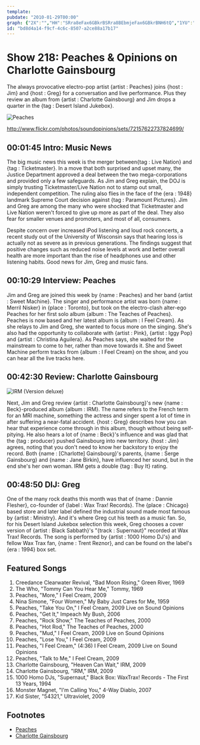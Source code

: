 ```yaml
---
template: 
pubdate: "2010-01-29T00:00"
graph: {"2X":"","HH":"SRra8eFax6GBkrBSRra8BEbmjeFax6GBkrBNH6tQ","1YU":"BHvxGoWMB8GZGW4oWMB83koZSGZGW497qipoWMB897qipBHm1G97qipX6cfd","29E":"BC8tLvkwZKMOJ5zvkwZKDCVMmVJe9z"}
id: "bd8d4a14-f9cf-4c6c-8507-a2ce88a17b17"
---
```






# Show 218: Peaches & Opinions on Charlotte Gainsbourg

The always provocative electro-pop artist {artist : Peaches} joins {host : Jim} and {host : Greg} for a conversation and live performance. Plus they review an album from {artist : Charlotte Gainsbourg} and Jim drops a quarter in the {tag : Desert Island Jukebox}.

![Peaches](https://static.soundopinions.org/images/2010/peaches.jpg)

http://www.flickr.com/photos/soundopinions/sets/72157622737824699/



## 00:01:45 Intro: Music News

The big music news this week is the merger between{tag : Live Nation} and {tag : Ticketmaster}. In a move that both surprised and upset many, the Justice Department approved a deal between the two mega-corporations and provided only a few safeguards. As Jim and Greg explain, the DOJ is simply trusting Ticketmaster/Live Nation not to stamp out small, independent competition. The ruling also flies in the face of the {era : 1948} landmark Supreme Court decision against {tag : Paramount Pictures}. Jim and Greg are among the many who were shocked that Ticketmaster and Live Nation weren't forced to give up more as part of the deal. They also fear for smaller venues and promoters, and most of all, consumers.

Despite concern over increased iPod listening and loud rock concerts, a recent study out of the University of Wisconsin says that hearing loss is actually not as severe as in previous generations. The findings suggest that positive changes such as reduced noise levels at work and better overall health are more important than the rise of headphones use and other listening habits. Good news for Jim, Greg and music fans.



## 00:10:29 Interview: Peaches

Jim and Greg are joined this week by {name : Peaches} and her band {artist : Sweet Machine}. The singer and performance artist was born {name : Merril Nisker} in {place : Toronto}, but took on the electro-clash alter-ego Peaches for her first solo album {album : The Teaches of Peaches}. Peaches is now based and her latest album is {album : I Feel Cream}. As she relays to Jim and Greg, she wanted to focus more on the singing. She's also had the opportunity to collaborate with {artist : Pink}, {artist : Iggy Pop} and {artist : Christina Aguilera}. As Peaches says, she waited for the mainstream to come to her, rather than move towards it. She and Sweet Machine perform tracks from {album : I Feel Cream} on the show, and you can hear all the live tracks here.



## 00:42:30 Review: Charlotte Gainsbourg

![IRM (Version deluxe)](https://static.soundopinions.org/assets/218/1YU0.jpg)

Next, Jim and Greg review {artist : Charlotte Gainsbourg}'s new {name : Beck}-produced album {album : IRM}. The name refers to the French term for an MRI machine, something the actress and singer spent a lot of time in after suffering a near-fatal accident. {host : Greg} describes how you can hear that experience come through in this album, though without being self-pitying. He also hears a lot of {name : Beck}'s influence and was glad that the {tag : producer} pushed Gainsbourg into new territory. {host : Jim} agrees, noting that you don't need to know her backstory to enjoy the record. Both {name : [Charlotte] Gainsbourg}'s parents, {name : Serge Gainsbourg} and {name : Jane Birkin}, have influenced her sound, but in the end she's her own woman. IRM gets a double {tag : Buy It} rating.



## 00:48:50 DIJ: Greg

One of the many rock deaths this month was that of {name : Dannie Flesher}, co-founder of {label : Wax Trax! Records}. The {place : Chicago} based store and later label defined the industrial sound made most famous by {artist : Ministry}. And it's where Greg cut his teeth as a music fan. So, for his Desert Island Jukebox selection this week, Greg chooses a cover version of {artist : Black Sabbath}'s "{track : Supernaut}" recorded at Wax Trax! Records. The song is performed by {artist : 1000 Homo DJ's} and fellow Wax Trax fan, {name : Trent Reznor}, and can be found on the label's {era : 1994} box set.



## Featured Songs

1. Creedance Clearwater Revival, "Bad Moon Rising," Green River, 1969
2. The Who, "Tommy Can You Hear Me," Tommy, 1969
3. Peaches, "More," I Feel Cream, 2009
4. Nina Simone, "Four Women," My Baby Just Cares for Me, 1959
5. Peaches, "Take You On," I Feel Cream, 2009 Live on Sound Opinions
6. Peaches, "Get It," Impeach My Bush, 2006
7. Peaches, "Rock Show," The Teaches of Peaches, 2000
8. Peaches, "Hot Rod," The Teaches of Peaches, 2000
9. Peaches, "Mud," I Feel Cream, 2009 Live on Sound Opinions
10. Peaches, "Lose You," I Feel Cream, 2009
11. Peaches, "I Feel Cream," (4:36) I Feel Cream, 2009 Live on Sound Opinions
12. Peaches, "Talk to Me," I Feel Cream, 2009
13. Charlotte Gainsbourg, "Heaven Can Wait," IRM, 2009
14. Charlotte Gainsbourg, "IRM," IRM, 2009
15. 1000 Homo DJs, "Supernaut," Black Box: WaxTrax! Records - The First 13 Years, 1994
16. Monster Magnet, "I'm Calling You," 4-Way Diablo, 2007
17. Kid Sister, "54321," Ultraviolet, 2009



## Footnotes

- [Peaches](http://peachesrocks.com/)
- [Charlotte Gainsbourg](http://www.charlottegainsbourg.com/)